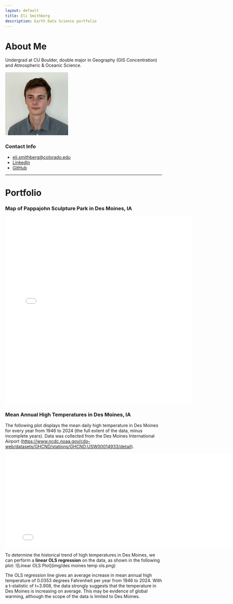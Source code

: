 ```yaml
---
layout: default
title: Eli Smithberg
description: Earth Data Science portfolio
---
```


# About Me
Undergrad at CU Boulder, double major in Geography (GIS Concentration) and Atmospheric & Oceanic Science.

<img 
  src="/img/pfp.jpg" 
  height="40%"
  width="40%">

### Contact Info
- eli.smithberg@colorado.edu
- [LinkedIn](https://www.linkedin.com/in/eli-smithberg-b67bb9368/)
- [GitHub](github.com/smithberg)

***

# Portfolio

### Map of Pappajohn Sculpture Park in Des Moines, IA
<embed type="text/html" src="sculpture_park_interactive.html" width="600" height="600">

### Mean Annual High Temperatures in Des Moines, IA
The following plot displays the mean daily high temperature in Des Moines for every year from 1946 to 2024 (the full extent of the data, minus incomplete years). Data was collected from the Des Moines International Airport (<https://www.ncdc.noaa.gov/cdo-web/datasets/GHCND/stations/GHCND:USW00014933/detail>).
<iframe src="des moines temperature plot.html" width="800" height="300" style="border:none;"></iframe>

To determine the historical trend of high temperatures in Des Moines, we can perform a **linear OLS regression** on the data, as shown in the following plot:
![Linear OLS Plot](img/des moines temp ols.png)

The OLS regression line gives an average increase in mean annual high temperature of 0.0353 degrees Fahrenheit per year from 1946 to 2024. With a t-statistic of t=3.908, the data strongly suggests that the temperature in Des Moines is increasing on average. This may be evidence of global warming, although the scope of the data is limited to Des Moines.
